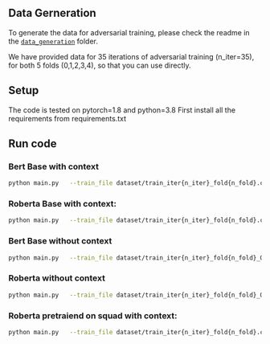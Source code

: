 ## Data Gerneration
To generate the data for adversarial training, please check the readme in the [`data_generation`](data_generation/Readme.md) folder. 

We have provided data for 35 iterations of adversarial training (n_iter=35), for both 5 folds (0,1,2,3,4), so that you can use directly.

## Setup
The code is tested on pytorch=1.8 and python=3.8 First install all the requirements from requirements.txt

## Run code


### Bert Base with context
```sh
python main.py   --train_file dataset/train_iter{n_iter}_fold{n_fold}.csv   --validation_file dataset/test_iter{n_iter}_fold{n_fold}.csv --model_name_or_path bert-base-uncased  --do_train    --do_eval    --learning_rate 5e-5   --num_train_epochs 3   --max_seq_length 350   --output_dir outputs/bert/fold{n_fold}   --per_gpu_eval_batch_size=8   --per_gpu_train_batch_size=8   --gradient_accumulation_steps 2   --overwrite_output;
```


### Roberta Base with context:
```sh
python main.py   --train_file dataset/train_iter{n_iter}_fold{n_fold}.csv   --validation_file dataset/test_iter{n_iter}_fold{n_fold}.csv --model_name_or_path roberta-base  --do_train    --do_eval    --learning_rate 1e-5   --num_train_epochs 10   --max_seq_length 350   --output_dir outputs/roberta/fold{n_fold}   --per_gpu_eval_batch_size=8   --per_gpu_train_batch_size=8   --gradient_accumulation_steps 5   --overwrite_output;
```

### Bert Base without context
```sh
python main.py   --train_file dataset/train_iter{n_iter}_fold{n_fold}_Q.csv   --validation_file dataset/test_iter{n_iter}_fold{n_fold}_Q.csv --model_name_or_path bert-base-uncased  --do_train    --do_eval    --learning_rate 5e-5   --num_train_epochs 3   --max_seq_length 350   --output_dir outputs/bert/fold{n_fold}_Q   --per_gpu_eval_batch_size=8   --per_gpu_train_batch_size=8   --gradient_accumulation_steps 2   --overwrite_output;
```

### Roberta without context
```sh
python main.py   --train_file dataset/train_iter{n_iter}_fold{n_fold}_Q.csv   --validation_file dataset/test_iter{n_iter}_fold{n_fold}_Q.csv --model_name_or_path roberta-base  --do_train    --do_eval    --learning_rate 5e-5   --num_train_epochs 3   --max_seq_length 350   --output_dir outputs/roberta/fold{n_fold}_Q   --per_gpu_eval_batch_size=8   --per_gpu_train_batch_size=8   --gradient_accumulation_steps 2   --overwrite_output;
```

### Roberta pretraiend on squad with context:
```sh
python main.py   --train_file dataset/train_iter{n_iter}_fold{n_fold}.csv   --validation_file dataset/test_iter{n_iter}_fold{n_fold}.csv --model_name_or_path deepset/roberta-base-squad2  --do_train    --do_eval    --learning_rate 1e-5   --num_train_epochs 10   --max_seq_length 350   --output_dir outputs/roberta/fold{n_fold}-squad   --per_gpu_eval_batch_size=8   --per_gpu_train_batch_size=8   --gradient_accumulation_steps 5   --overwrite_output;
```
